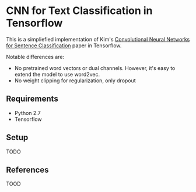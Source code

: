 # CNN for Text Classification in Tensorflow

This is a simpliefied implementation of Kim's [Convolutional Neural Networks for Sentence Classification](http://arxiv.org/abs/1408.5882) paper in Tensorflow. 

Notable differences are:

- No pretrained word vectors or dual channels. However, it's easy to extend the model to use word2vec.
- No weight clipping for regularization, only dropout

## Requirements

- Python 2.7
- Tensorflow

## Setup

TODO

## References

TOOD